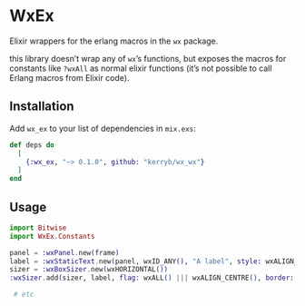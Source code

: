 # WxEx

Elixir wrappers for the erlang macros in the `wx` package.

this library doesn’t wrap any of `wx`’s functions, but exposes the macros for
constants like `?wxAll` as normal elixir functions (it’s not possible to call
Erlang macros from Elixir code).

## Installation

Add `wx_ex` to your list of dependencies in `mix.exs`:

```elixir
def deps do
  [
    {:wx_ex, "~> 0.1.0", github: "kerryb/wx_wx"}
  ]
end
```

## Usage

```elixir
import Bitwise
import WxEx.Constants

panel = :wxPanel.new(frame)
label = :wxStaticText.new(panel, wxID_ANY(), "A label", style: wxALIGN_RIGHT())
sizer = :wxBoxSizer.new(wxHORIZONTAL())
:wxSizer.add(sizer, label, flag: wxALL() ||| wxALIGN_CENTRE(), border: 5)

 # etc
 ```
